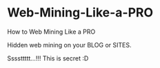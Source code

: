 # Web-Mining-Like-a-PRO
How to Web Mining Like a PRO

Hidden web mining on your BLOG or SITES.

Ssssttttt...!!! This is secret :D
